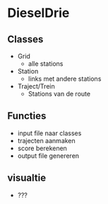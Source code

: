 # DieselDrie

## Classes

* Grid
  * alle stations
* Station
  * links met andere stations
* Traject/Trein
  * Stations van de route

## Functies

* input file naar classes
* trajecten aanmaken
* score berekenen
* output file genereren

## visualtie

* ???